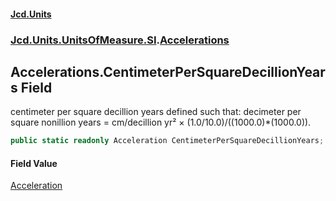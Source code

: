 #### [Jcd.Units](index.md 'index')

### [Jcd.Units.UnitsOfMeasure.SI](Jcd.Units.UnitsOfMeasure.SI.md 'Jcd.Units.UnitsOfMeasure.SI').[Accelerations](Accelerations.md 'Jcd.Units.UnitsOfMeasure.SI.Accelerations')

## Accelerations.CentimeterPerSquareDecillionYears Field

centimeter per square decillion years defined such that: decimeter per square nonillion years = cm/decillion yr² ×
(1.0/10.0)/((1000.0)*(1000.0)).

```csharp
public static readonly Acceleration CentimeterPerSquareDecillionYears;
```

#### Field Value

[Acceleration](Acceleration.md 'Jcd.Units.UnitTypes.Acceleration')